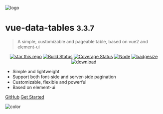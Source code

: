 ![logo](../_media/icon.svg)

# vue-data-tables <small>3.3.7</small>

> A simple, customizable and pageable table, based on vue2 and element-ui

<p align="center">
  <a href="https://github.com/njleonzhang/vue-data-tables"><img alt="star this repo" src="http://githubbadges.com/star.svg?user=njleonzhang&repo=vue-data-tables&style=flat" /></a>
  <a href="https://travis-ci.org/njleonzhang/vue-data-tables" target="_blank"><img src="https://travis-ci.org/njleonzhang/vue-data-tables.svg?branch=master" alt="Build Status"></a>
  <a href="https://coveralls.io/github/njleonzhang/vue-data-tables?branch=master" target="_blank"><img src='https://coveralls.io/repos/github/njleonzhang/vue-data-tables/badge.svg?branch=master' alt='Coverage Status' /></a>
  <a href="https://www.npmjs.com/package/vue-data-tables" target="_blank"><img src='https://img.shields.io/npm/v/vue-data-tables.svg' alt='Node' /></a>
  <a href="https://github.com/njleonzhang/vue-data-tables" target="_blank"><img src='http://img.badgesize.io/https://unpkg.com/vue-data-tables?compression=gzip' alt='badgesize' /></a>
  <a href="https://github.com/njleonzhang/vue-data-tables" target="_blank"><img src='https://img.shields.io/npm/dm/vue-data-tables.svg' alt='download' /></a>
</p>

- Simple and lightweight
- Support both font-side and server-side pagination
- Customizable, flexible and powerful
- Based on element-ui

[GitHub](https://github.com/njleonzhang/vue-data-tables/)
[Get Started](#vue-data-tables)

![color](#b3daff)
